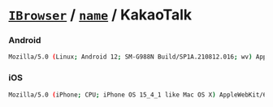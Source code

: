 # [`IBrowser`](/api/main/get-browser.md) / [`name`](../name.md) / KakaoTalk

### Android

```sh
Mozilla/5.0 (Linux; Android 12; SM-G988N Build/SP1A.210812.016; wv) AppleWebKit/537.36 (KHTML, like Gecko) Version/4.0 Chrome/100.0.4896.79 Mobile Safari/537.36;KAKAOTALK 2409760
```

### iOS

```sh
Mozilla/5.0 (iPhone; CPU; iPhone OS 15_4_1 like Mac OS X) AppleWebKit/605.1.15 (KHTML, like Gecko) Mobile/15E148 BizWebView KAKAOTALK 9.7.6
```